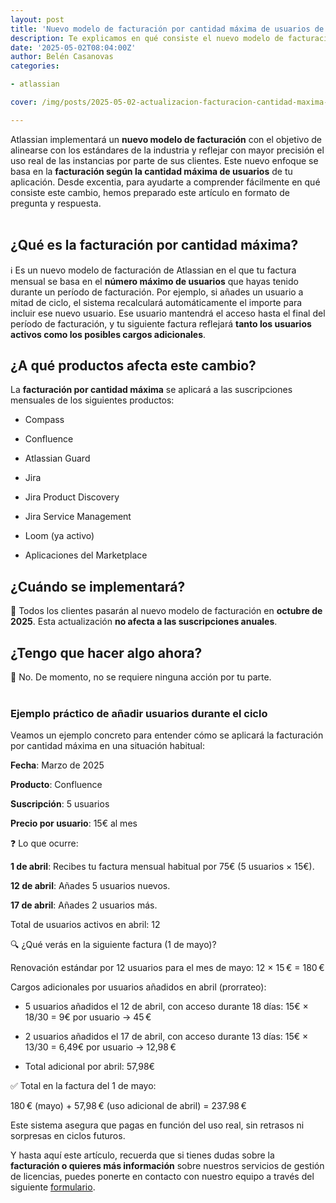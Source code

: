 ```yaml
---
layout: post
title: 'Nuevo modelo de facturación por cantidad máxima de usuarios de Atlassian'
description: Te explicamos en qué consiste el nuevo modelo de facturación de Atlassian en función de los usuarios que tengas.
date: '2025-05-02T08:04:00Z'
author: Belén Casanovas
categories:

- atlassian

cover: /img/posts/2025-05-02-actualizacion-facturacion-cantidad-maxima-atlassian.png

---
```


Atlassian implementará un **nuevo modelo de facturación** con el objetivo de alinearse con los estándares de la industria y reflejar con mayor precisión el uso real de las instancias por parte de sus clientes. Este nuevo enfoque se basa en la **facturación según la cantidad máxima de usuarios** de tu aplicación. Desde excentia, para ayudarte a comprender fácilmente en qué consiste este cambio, hemos preparado este artículo en formato de pregunta y respuesta.
<br><br>

<h2>¿Qué es la facturación por cantidad máxima?</h2>

ℹ️ Es un nuevo modelo de facturación de Atlassian en el que tu factura mensual se basa en el **número máximo de usuarios** que hayas tenido durante un período de facturación. Por ejemplo, si añades un usuario a mitad de ciclo, el sistema recalculará automáticamente el importe para incluir ese nuevo usuario. Ese usuario mantendrá el acceso hasta el final del período de facturación, y tu siguiente factura reflejará **tanto los usuarios activos como los posibles cargos adicionales**.

<h2>¿A qué productos afecta este cambio?</h2>

La **facturación por cantidad máxima** se aplicará a las suscripciones mensuales de los siguientes productos:

- Compass

- Confluence

- Atlassian Guard

- Jira

- Jira Product Discovery

- Jira Service Management

- Loom (ya activo)

- Aplicaciones del Marketplace

<h2>¿Cuándo se implementará?</h2>

📅 Todos los clientes pasarán al nuevo modelo de facturación en **octubre de 2025**. Esta actualización **no afecta a las suscripciones anuales**.

<h2>¿Tengo que hacer algo ahora?</h2>

🛑 No. De momento, no se requiere ninguna acción por tu parte.
<br><br>

<h3>Ejemplo práctico de añadir usuarios durante el ciclo</h3>

Veamos un ejemplo concreto para entender cómo se aplicará la facturación por cantidad máxima en una situación habitual:

**Fecha**: Marzo de 2025

**Producto**: Confluence

**Suscripción**: 5 usuarios

**Precio por usuario**: 15€ al mes

❓ Lo que ocurre:

**1 de abril**: Recibes tu factura mensual habitual por 75€ (5 usuarios × 15€).

**12 de abril**: Añades 5 usuarios nuevos.

**17 de abril**: Añades 2 usuarios más.

Total de usuarios activos en abril: 12

🔍 ¿Qué verás en la siguiente factura (1 de mayo)?

Renovación estándar por 12 usuarios para el mes de mayo: 12 × 15 € = 180 €

Cargos adicionales por usuarios añadidos en abril (prorrateo):

- 5 usuarios añadidos el 12 de abril, con acceso durante 18 días: 15€ × 18/30 = 9€ por usuario → 45 €

- 2 usuarios añadidos el 17 de abril, con acceso durante 13 días: 15€ × 13/30 = 6,49€ por usuario → 12,98 €

- Total adicional por abril: 57,98€

✅ Total en la factura del 1 de mayo:

180 € (mayo) + 57,98 € (uso adicional de abril) = 237.98 €

Este sistema asegura que pagas en función del uso real, sin retrasos ni sorpresas en ciclos futuros.

Y hasta aquí este artículo, recuerda que si tienes dudas sobre la **facturación o quieres más información** sobre nuestros servicios de gestión de licencias, puedes ponerte en contacto con nuestro equipo a través del siguiente [formulario](/contacto). 